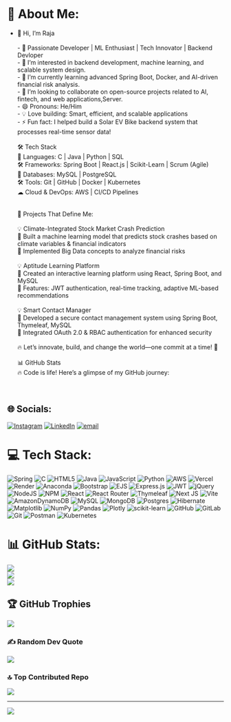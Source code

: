 # 💫 About Me:
- 👋 Hi, I’m Raja<br>  <br>- 🌟 Passionate Developer | ML Enthusiast | Tech Innovator | Backend Devloper<br>- 👀 I’m interested in backend development, machine learning, and scalable system design.<br>- 🌱 I’m currently learning advanced Spring Boot, Docker, and AI-driven financial risk analysis.<br>- 💞️ I’m looking to  collaborate on open-source projects related to AI, fintech, and web applications,Server.<br>- 😄 Pronouns: He/Him<br>- 💡 Love building: Smart, efficient, and scalable applications<br>- ⚡ Fun fact: I helped build a Solar EV Bike backend system that processes real-time sensor data!<br><br>🛠️ Tech Stack<br>🚀 Languages: C | Java | Python | SQL<br>🛠️ Frameworks: Spring Boot | React.js | Scikit-Learn | Scrum (Agile)<br>💾 Databases: MySQL | PostgreSQL<br>🛠️ Tools: Git | GitHub | Docker | Kubernetes<br>☁ Cloud & DevOps: AWS | CI/CD Pipelines<br><br><br>🚀 Projects That Define Me:<br><br>💡 Climate-Integrated Stock Market Crash Prediction<br>🔹 Built a machine learning model that predicts stock crashes based on climate variables & financial indicators<br>🔹 Implemented Big Data concepts to analyze financial risks<br><br>💡 Aptitude Learning Platform<br>🔹 Created an interactive learning platform using React, Spring Boot, and MySQL<br>🔹 Features: JWT authentication, real-time tracking, adaptive ML-based recommendations<br><br>💡 Smart Contact Manager<br>🔹 Developed a secure contact management system using Spring Boot, Thymeleaf, MySQL<br>🔹 Integrated OAuth 2.0 & RBAC authentication for enhanced security<br><br>🔥 Let’s innovate, build, and change the world—one commit at a time! 🚀<br><br>📊 GitHub Stats<br>🔥 Code is life! Here’s a glimpse of my GitHub journey:<br><br><!---<br>raja2576/raja2576 is a ✨ special ✨ repository because its `README.md` (this file) appears on your GitHub profile.<br>You can click the Preview link to take a look at your changes.<br>---><br>


## 🌐 Socials:
[![Instagram](https://img.shields.io/badge/Instagram-%23E4405F.svg?logo=Instagram&logoColor=white)](https://instagram.com/raja_kr_rana) [![LinkedIn](https://img.shields.io/badge/LinkedIn-%230077B5.svg?logo=linkedin&logoColor=white)](https://linkedin.com/in/raja-kumar-rana-a60715252) [![email](https://img.shields.io/badge/Email-D14836?logo=gmail&logoColor=white)](mailto:rajakr.devloper@gmail.com) 

# 💻 Tech Stack:
![Spring](https://img.shields.io/badge/spring-%236DB33F.svg?style=for-the-badge&logo=spring&logoColor=white) ![C](https://img.shields.io/badge/c-%2300599C.svg?style=for-the-badge&logo=c&logoColor=white) ![HTML5](https://img.shields.io/badge/html5-%23E34F26.svg?style=for-the-badge&logo=html5&logoColor=white) ![Java](https://img.shields.io/badge/java-%23ED8B00.svg?style=for-the-badge&logo=openjdk&logoColor=white) ![JavaScript](https://img.shields.io/badge/javascript-%23323330.svg?style=for-the-badge&logo=javascript&logoColor=%23F7DF1E) ![Python](https://img.shields.io/badge/python-3670A0?style=for-the-badge&logo=python&logoColor=ffdd54) ![AWS](https://img.shields.io/badge/AWS-%23FF9900.svg?style=for-the-badge&logo=amazon-aws&logoColor=white) ![Vercel](https://img.shields.io/badge/vercel-%23000000.svg?style=for-the-badge&logo=vercel&logoColor=white) ![Render](https://img.shields.io/badge/Render-%46E3B7.svg?style=for-the-badge&logo=render&logoColor=white) ![Anaconda](https://img.shields.io/badge/Anaconda-%2344A833.svg?style=for-the-badge&logo=anaconda&logoColor=white) ![Bootstrap](https://img.shields.io/badge/bootstrap-%238511FA.svg?style=for-the-badge&logo=bootstrap&logoColor=white) ![EJS](https://img.shields.io/badge/ejs-%23B4CA65.svg?style=for-the-badge&logo=ejs&logoColor=black) ![Express.js](https://img.shields.io/badge/express.js-%23404d59.svg?style=for-the-badge&logo=express&logoColor=%2361DAFB) ![JWT](https://img.shields.io/badge/JWT-black?style=for-the-badge&logo=JSON%20web%20tokens) ![jQuery](https://img.shields.io/badge/jquery-%230769AD.svg?style=for-the-badge&logo=jquery&logoColor=white) ![NodeJS](https://img.shields.io/badge/node.js-6DA55F?style=for-the-badge&logo=node.js&logoColor=white) ![NPM](https://img.shields.io/badge/NPM-%23CB3837.svg?style=for-the-badge&logo=npm&logoColor=white) ![React](https://img.shields.io/badge/react-%2320232a.svg?style=for-the-badge&logo=react&logoColor=%2361DAFB) ![React Router](https://img.shields.io/badge/React_Router-CA4245?style=for-the-badge&logo=react-router&logoColor=white) ![Thymeleaf](https://img.shields.io/badge/Thymeleaf-%23005C0F.svg?style=for-the-badge&logo=Thymeleaf&logoColor=white) ![Next JS](https://img.shields.io/badge/Next-black?style=for-the-badge&logo=next.js&logoColor=white) ![Vite](https://img.shields.io/badge/vite-%23646CFF.svg?style=for-the-badge&logo=vite&logoColor=white) ![AmazonDynamoDB](https://img.shields.io/badge/Amazon%20DynamoDB-4053D6?style=for-the-badge&logo=Amazon%20DynamoDB&logoColor=white) ![MySQL](https://img.shields.io/badge/mysql-4479A1.svg?style=for-the-badge&logo=mysql&logoColor=white) ![MongoDB](https://img.shields.io/badge/MongoDB-%234ea94b.svg?style=for-the-badge&logo=mongodb&logoColor=white) ![Postgres](https://img.shields.io/badge/postgres-%23316192.svg?style=for-the-badge&logo=postgresql&logoColor=white) ![Hibernate](https://img.shields.io/badge/Hibernate-59666C?style=for-the-badge&logo=Hibernate&logoColor=white) ![Matplotlib](https://img.shields.io/badge/Matplotlib-%23ffffff.svg?style=for-the-badge&logo=Matplotlib&logoColor=black) ![NumPy](https://img.shields.io/badge/numpy-%23013243.svg?style=for-the-badge&logo=numpy&logoColor=white) ![Pandas](https://img.shields.io/badge/pandas-%23150458.svg?style=for-the-badge&logo=pandas&logoColor=white) ![Plotly](https://img.shields.io/badge/Plotly-%233F4F75.svg?style=for-the-badge&logo=plotly&logoColor=white) ![scikit-learn](https://img.shields.io/badge/scikit--learn-%23F7931E.svg?style=for-the-badge&logo=scikit-learn&logoColor=white) ![GitHub](https://img.shields.io/badge/github-%23121011.svg?style=for-the-badge&logo=github&logoColor=white) ![GitLab](https://img.shields.io/badge/gitlab-%23181717.svg?style=for-the-badge&logo=gitlab&logoColor=white) ![Git](https://img.shields.io/badge/git-%23F05033.svg?style=for-the-badge&logo=git&logoColor=white) ![Postman](https://img.shields.io/badge/Postman-FF6C37?style=for-the-badge&logo=postman&logoColor=white) ![Kubernetes](https://img.shields.io/badge/kubernetes-%23326ce5.svg?style=for-the-badge&logo=kubernetes&logoColor=white)
# 📊 GitHub Stats:
![](https://github-readme-stats.vercel.app/api?username=raja2576&theme=dark&hide_border=false&include_all_commits=true&count_private=true)<br/>
![](https://nirzak-streak-stats.vercel.app/?user=raja2576&theme=dark&hide_border=false)<br/>
![](https://github-readme-stats.vercel.app/api/top-langs/?username=raja2576&theme=dark&hide_border=false&include_all_commits=true&count_private=true&layout=compact)

## 🏆 GitHub Trophies
![](https://github-profile-trophy.vercel.app/?username=raja2576&theme=radical&no-frame=false&no-bg=true&margin-w=4)

### ✍️ Random Dev Quote
![](https://quotes-github-readme.vercel.app/api?type=horizontal&theme=radical)

### 🔝 Top Contributed Repo
![](https://github-contributor-stats.vercel.app/api?username=raja2576&limit=5&theme=dark&combine_all_yearly_contributions=true)

---
[![](https://visitcount.itsvg.in/api?id=raja2576&icon=0&color=0)](https://visitcount.itsvg.in)

<!-- Proudly created with GPRM ( https://gprm.itsvg.in ) -->
